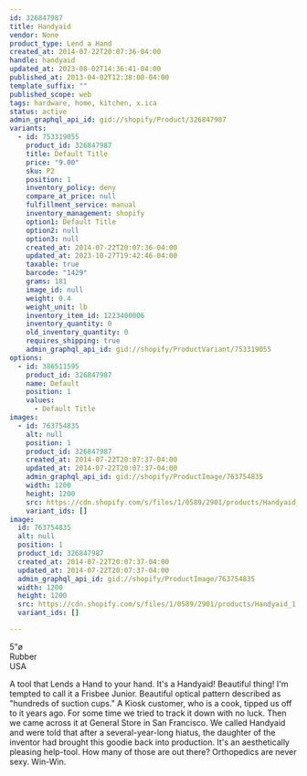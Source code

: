 ```yaml
---
id: 326847987
title: Handyaid
vendor: None
product_type: Lend a Hand
created_at: 2014-07-22T20:07:36-04:00
handle: handyaid
updated_at: 2023-08-02T14:36:41-04:00
published_at: 2013-04-02T12:38:00-04:00
template_suffix: ""
published_scope: web
tags: hardware, home, kitchen, x.ica
status: active
admin_graphql_api_id: gid://shopify/Product/326847987
variants:
  - id: 753319055
    product_id: 326847987
    title: Default Title
    price: "9.00"
    sku: P2
    position: 1
    inventory_policy: deny
    compare_at_price: null
    fulfillment_service: manual
    inventory_management: shopify
    option1: Default Title
    option2: null
    option3: null
    created_at: 2014-07-22T20:07:36-04:00
    updated_at: 2023-10-27T19:42:46-04:00
    taxable: true
    barcode: "1429"
    grams: 181
    image_id: null
    weight: 0.4
    weight_unit: lb
    inventory_item_id: 1223400006
    inventory_quantity: 0
    old_inventory_quantity: 0
    requires_shipping: true
    admin_graphql_api_id: gid://shopify/ProductVariant/753319055
options:
  - id: 386511595
    product_id: 326847987
    name: Default
    position: 1
    values:
      - Default Title
images:
  - id: 763754835
    alt: null
    position: 1
    product_id: 326847987
    created_at: 2014-07-22T20:07:37-04:00
    updated_at: 2014-07-22T20:07:37-04:00
    admin_graphql_api_id: gid://shopify/ProductImage/763754835
    width: 1200
    height: 1200
    src: https://cdn.shopify.com/s/files/1/0589/2901/products/Handyaid_1.jpeg?v=1406074057
    variant_ids: []
image:
  id: 763754835
  alt: null
  position: 1
  product_id: 326847987
  created_at: 2014-07-22T20:07:37-04:00
  updated_at: 2014-07-22T20:07:37-04:00
  admin_graphql_api_id: gid://shopify/ProductImage/763754835
  width: 1200
  height: 1200
  src: https://cdn.shopify.com/s/files/1/0589/2901/products/Handyaid_1.jpeg?v=1406074057
  variant_ids: []

---
```


5"ø  
Rubber  
USA

A tool that Lends a Hand to your hand. It's a Handyaid! Beautiful thing! I'm tempted to call it a Frisbee Junior. Beautiful optical pattern described as "hundreds of suction cups." A Kiosk customer, who is a cook, tipped us off to it years ago. For some time we tried to track it down with no luck. Then we came across it at General Store in San Francisco. We called Handyaid and were told that after a several-year-long hiatus, the daughter of the inventor had brought this goodie back into production. It's an aesthetically pleasing help-tool. How many of those are out there? Orthopedics are never sexy. Win-Win.